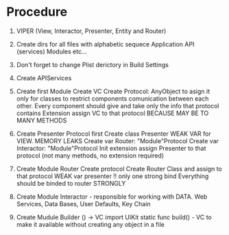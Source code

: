 #  Procedure
1. VIPER (View, Interactor, Presenter, Entity and Router)

2. Create dirs for all files with alphabetic sequece 
Application
API (services)
Modules etc...

3. Don't forget to change Plist derictory in Build Settings

4. Create APIServices

5. Create first Module 
Create VC
Create Protocol: AnyObject to asign it only for classes to restrict components comunication between each other. Every component should give and take only the info that protocol contains
Extension assign VC to that protocol BECAUSE MAY BE TO MANY METHODS

6. Create Presenter
Protocol first
Create class Presenter WEAK VAR for VIEW. MEMORY LEAKS
Create var Router: "Module"Protocol
Create var Interactor: "Module"Protocol
Init 
extension assign Presenter to that protocol (not many methods, no extension required)

7. Create Module Router
Create protocol
Create Router Class and assign to that protocol 
WEAK var presenter !! only one strong bind Everything should be binded to router STRONGLY

8. Create Module Interactor - responsible for working with DATA. Web Services, Data Bases, User Defaults, Key Chain

9. Create Mudule Builder () -> VC 
import UIKit
static func build() - VC to make it available without creating any object in a file

